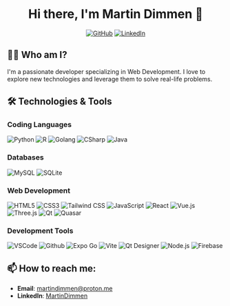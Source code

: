 <h1 align="center">Hi there, I'm Martin Dimmen 👋</h1>

<p align="center">
  <a href="https://github.com/martindimmen"><img src="https://img.shields.io/github/followers/martindimmen?label=Follow&style=social" alt="GitHub"></a>
  <a href="https://www.linkedin.com/in/martin-dimmen-2448b2209/"><img src="https://img.shields.io/badge/-MartinDimmen-blue?style=flat-square&logo=Linkedin&logoColor=white&link=https://www.linkedin.com/in/martin-dimmen-2448b2209/" alt="LinkedIn"></a>
</p>

## 👨‍💻 Who am I?

I'm a passionate developer specializing in Web Development. I love to explore new technologies and leverage them to solve real-life problems.

## 🛠️ Technologies & Tools

### Coding Languages
![Python](https://img.shields.io/badge/-Python-3776AB?style=flat-square&logo=python&logoColor=white)
![R](https://img.shields.io/badge/-R-276DC3?style=flat-square&logo=r&logoColor=white)
![Golang](https://img.shields.io/badge/-Golang-00ADD8?style=flat-square&logo=go&logoColor=white)
![CSharp](https://img.shields.io/badge/-C%23-239120?style=flat-square&logo=c-sharp&logoColor=white)
![Java](https://img.shields.io/badge/-Java-007396?style=flat-square&logo=java&logoColor=white)

### Databases
![MySQL](https://img.shields.io/badge/-MySQL-4479A1?style=flat-square&logo=mysql&logoColor=white)
![SQLite](https://img.shields.io/badge/-SQLite-003B57?style=flat-square&logo=sqlite&logoColor=white)

### Web Development
![HTML5](https://img.shields.io/badge/-HTML5-E34F26?style=flat-square&logo=html5&logoColor=white)
![CSS3](https://img.shields.io/badge/-CSS3-1572B6?style=flat-square&logo=css3&logoColor=white)
![Tailwind CSS](https://img.shields.io/badge/-Tailwind_CSS-38B2AC?style=flat-square&logo=tailwind-css&logoColor=white)
![JavaScript](https://img.shields.io/badge/-JavaScript-F7DF1E?style=flat-square&logo=javascript&logoColor=black)
![React](https://img.shields.io/badge/-React-61DAFB?style=flat-square&logo=react&logoColor=black)
![Vue.js](https://img.shields.io/badge/-Vue.js-4FC08D?style=flat-square&logo=vue.js&logoColor=white)
![Three.js](https://img.shields.io/badge/-Three.js-000000?style=flat-square&logo=three.js&logoColor=white)
![Qt](https://img.shields.io/badge/-Qt-41CD52?style=flat-square&logo=qt&logoColor=white)
![Quasar](https://img.shields.io/badge/-Quasar-1976D2?style=flat-square&logo=quasar&logoColor=white)

### Development Tools
![VSCode](https://img.shields.io/badge/-VSCode-007ACC?style=flat-square&logo=visual-studio-code&logoColor=white)
![Github](https://img.shields.io/badge/-GitHub-181717?style=flat-square&logo=github&logoColor=white)
![Expo Go](https://img.shields.io/badge/-Expo_Go-1B1F23?style=flat-square&logo=expo&logoColor=white)
![Vite](https://img.shields.io/badge/-Vite-B73BFE?style=flat-square&logo=vite&logoColor=white)
![Qt Designer](https://img.shields.io/badge/-Qt_Designer-41CD52?style=flat-square&logo=qt&logoColor=white)
![Node.js](https://img.shields.io/badge/-Node.js-339933?style=flat-square&logo=node.js&logoColor=white)
![Firebase](https://img.shields.io/badge/-Firebase-FFCA28?style=flat-square&logo=firebase&logoColor=black)

## 📫 How to reach me:

- **Email**: martindimmen@proton.me
- **LinkedIn**: [MartinDimmen](https://www.linkedin.com/in/martin-dimmen-2448b2209/)
